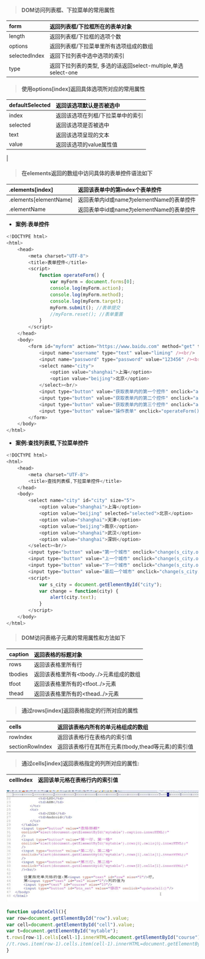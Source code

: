 > #### DOM访问列表框、下拉菜单的常用属性

| form  | 返回列表框/下拉框所在的表单对象 |
| :--- | :--- |
| length  | 返回列表框/下拉框的选项个数 |
| options  | 返回列表框/下拉菜单里所有选项组成的数组 |
| selectedIndex  | 返回下拉列表中选中选项的索引 |
| type  | 返回下拉列表的类型, 多选的话返回select-multiple,单选select-one  |

> #### 使用options\[index\]返回具体选项所对应的常用属性

| defaultSelected | 返回该选项默认是否被选中 |
| :--- | :--- |
| index | 返回该选项在列框/下拉菜单中的索引 |
| selected  | 返回该选项是否被选中 |
| text | 返回该选项呈现的文本 |
| value  | 返回该选项的value属性值
 |

> #### 在elements返回的数组中访问具体的表单控件语法如下

| .elements\[index\] | 返回该表单中的第index个表单控件 |
| :--- | :--- |
| .elements\[elementName\] | 返回表单内id或name为elementName的表单控件 |
| .elementName | 返回表单中id或name为elementName的表单控件 |

* **案例:表单控件**

```js
<!DOCTYPE html>
<html>
    <head>
        <meta charset="UTF-8">
        <title>表单控件</title>
        <script>
            function operateForm() {
                var myForm = document.forms[0];
                console.log(myForm.action);
                console.log(myForm.method);
                console.log(myForm.target);
                myForm.submit(); //表单提交
                //myForm.reset(); //表单重置
            }
        </script>
    </head>
    <body>
        <form id="myform" action="https://www.baidu.com" method="get" target="_self">
            <input name="username" type="text" value="liming" /><br/>
            <input name="password" type="password" value="123456" /><br/>
            <select name="city">
                <option value="shanghai">上海</option>
                <option value="beijing">北京</option>
            </select><br/>
            <input type="button" value="获取表单内的第一个控件" onclick="alert(document.getElementById('myform').elements[0].value)" />
            <input type="button" value="获取表单内的第二个控件" onclick="alert(document.getElementById('myform').elements['password'].value)" />
            <input type="button" value="获取表单内的第三个控件" onclick="alert(document.getElementById('myform').city.value)" />
            <input type="button" value="操作表单" onclick="operateForm()" />
        </form>
    </body>
</html>
```

* **案例:查找列表框,下拉菜单控件**

```js
<!DOCTYPE html>
<html>
    <head>
        <meta charset="UTF-8">
        <title>查找列表框,下拉菜单控件</title>
    </head>
    <body>
        <select name="city" id="city" size="5">
            <option value="shanghai">上海</option>
            <option value="beijing" selected="selected">北京</option>
            <option value="shanghai">天津</option>
            <option value="beijing">南京</option>
            <option value="shanghai">武汉</option>
            <option value="shanghai">深圳</option>
        </select><br/>
        <input type="button" value="第一个城市" onclick="change(s_city.options[0])" />
        <input type="button" value="上一个城市" onclick="change(s_city.options[s_city.selectedIndex-1])" />
        <input type="button" value="下一个城市" onclick="change(s_city.options[s_city.selectedIndex+1])" />
        <input type="button" value="最后一个城市" onclick="change(s_city.options[s_city.length-1])" />
        <script>
            var s_city = document.getElementById("city");
            var change = function(city) {
                alert(city.text);
            }
        </script>
    </body>
</html>
```

> #### DOM访问表格子元素的常用属性和方法如下

| caption | 返回表格的标题对象 |
| :--- | :--- |
| rows | 返回该表格里所有行 |
| tbodies | 返回该表格里所有&lt;tbody../&gt;元素组成的数组 |
| tfoot | 返回该表格里所有的&lt;tfoot../&gt;元素 |
| thead | 返回该表格里所有的&lt;thead../&gt;元素 |

> #### 通过rows\[index\]返回表格指定的行所对应的属性

| cells | 返回该表格内所有的单元格组成的数组 |
| :--- | :--- |
| rowIndex | 返回该表格行在表格内的索引值 |
| sectionRowIndex | 返回该表格行在其所在元素\(tbody,thead等元素\)的索引值 |

> #### **通过cells\[index\]返回表格指定的列所对应的属性:**

| cellIndex | 返回该单元格在表格行内的索引值 |
| :--- | :--- |


![](/assets/kk.jpg)

```js
function updateCell(){
var row=document.getElementById("row").value;
var cell=document.getElementById("cell").value;
var t=document.getElementById("mytable");
t.rows[row-1].cells[cell-1].innerHTML=document.getElementById("course").value;
//t.rows.item(row-1).cells.item(cell-1).innerHTML=document.getElementById("course").value;
}
```



